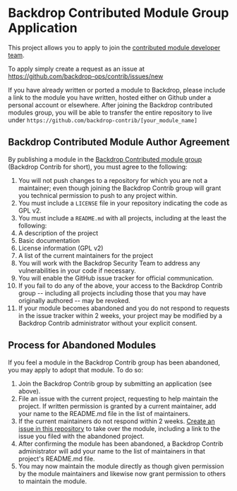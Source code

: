 Backdrop Contributed Module Group Application
=============================================

This project allows you to apply to join the [contributed module developer team](https://github.com/backdrop-contrib/).

To apply simply create a request as an issue at https://github.com/backdrop-ops/contrib/issues/new

If you have already written or ported a module to Backdrop, please include a link to the module you have written, hosted either on Github under a personal account or elsewhere. After joining the Backdrop contributed modules group, you will be able to transfer the entire repository to live under `https://github.com/backdrop-contrib/[your_module_name]`

Backdrop Contributed Module Author Agreement
--------------------------------------------

By publishing a module in the [Backdrop Contributed module group](https://github.com/backdrop-contrib) (Backdrop Contrib for short), you must agree to the following:

1. You will not push changes to a repository for which you are not a maintainer; even though joining the Backdrop Contrib group will grant you technical permission to push to any project within.
1. You must include a `LICENSE` file in your repository indicating the code as GPL v2.
1. You must include a `README.md` with all projects, including at the least the following:
  1. A description of the project
  1. Basic documentation
  1. License information (GPL v2)
  1. A list of the current maintainers for the project
1. You will work with the Backdrop Security Team to address any vulnerabilities in your code if necessary.
1. You will enable the GitHub issue tracker for official communication.
1. If you fail to do any of the above, your access to the Backdrop Contrib group -- including all projects including those that you may have originally authored -- may be revoked.
1. If your module becomes abandoned and you do not respond to requests in the issue tracker within 2 weeks, your project may be modified by a Backdrop Contrib administrator without your explicit consent.

Process for Abandoned Modules
-----------------------------

If you feel a module in the Backdrop Contrib group has been abandoned, you may apply to adopt that module. To do so:

1. Join the Backdrop Contrib group by submitting an application (see above).
1. File an issue with the current project, requesting to help maintain the project. If written permission is granted by a current maintainer, add your name to the README.md file in the list of maintainers.
1. If the current maintainers do not respond within 2 weeks. [Create an issue in this repository](https://github.com/backdrop-ops/contrib/issues/new) to take over the module, including a link to the issue you filed with the abandoned project.
1. After confirming the module has been abandoned, a Backdrop Contrib administrator will add your name to the list of maintainers in that project's README.md file.
1. You may now maintain the module directly as though given permission by the module maintainers and likewise now grant permission to others to maintain the module.
